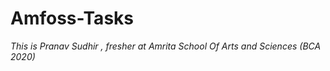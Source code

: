 # Amfoss-Tasks
*This is Pranav Sudhir , fresher at Amrita School Of Arts and Sciences (BCA 2020)*
 
